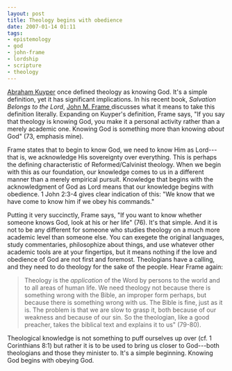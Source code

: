```yaml
---
layout: post
title: Theology begins with obedience
date: 2007-01-14 01:11
tags:
- epistemology
- god
- john-frame
- lordship
- scripture
- theology
---
```

<a href="http://en.wikipedia.org/wiki/Abraham_Kuyper">Abraham Kuyper</a> once defined theology as knowing God.  It's a simple definition, yet it has significant implications.  In his recent book, <span style="font-style: italic;">Salvation Belongs to the Lord</span>, <a href="http://en.wikipedia.org/wiki/John_Frame">John M. Frame </a>discusses what it means to take this definition literally.  Expanding on Kuyper's definition, Frame says, "If you say that theology is knowing God, you make it a personal activity rather than a merely academic one.  Knowing God is something more than knowing <span style="font-style: italic;">about</span> God" (73, emphasis mine).

Frame states that to begin to know God, we need to know Him as Lord---that is, we acknowledge His sovereignty over everything.  This is perhaps the defining characteristic of Reformed/Calvinist theology.  When we begin with this as our foundation, our knowledge comes to us in a different manner than a merely empirical pursuit.  Knowledge that begins with the acknowledgment of God as Lord means that our knowledge begins with obedience.  1 John 2:3-4 gives clear indication of this: "We know that we have come to know him if we obey his commands."

Putting it very succinctly, Frame says, "If you want to know whether someone knows God, look at his or her life" (76).  It's that simple.  And it is not to be any different for someone who studies theology on a much more academic level than someone else.  You can exegete the original languages, study commentaries, philosophize about things, and use whatever other academic tools are at your fingertips, but it means nothing if the love and obedience of God are not first and foremost.  Theologians have a calling, and they need to do theology for the sake of the people.  Hear Frame again:</p>

<blockquote>
Theology is the <span style="font-style: italic;">application</span> of the Word by persons to the world and to all areas of human life.  We need theology not because there is something wrong with the Bible, an improper form perhaps, but because there is something wrong with us.  The Bible is fine, just as it is.  The problem is that we are slow to grasp it, both because of our weakness and because of our sin.  So the theologian, like a good preacher, takes the biblical text and explains it to us" (79-80).
</blockquote>

Theological knowledge is not something to puff ourselves up over (cf. 1 Corinthians 8:1) but rather it is to be used to bring us closer to God---both theologians and those they minister to.  It's a simple beginning.  Knowing God begins with obeying God.
